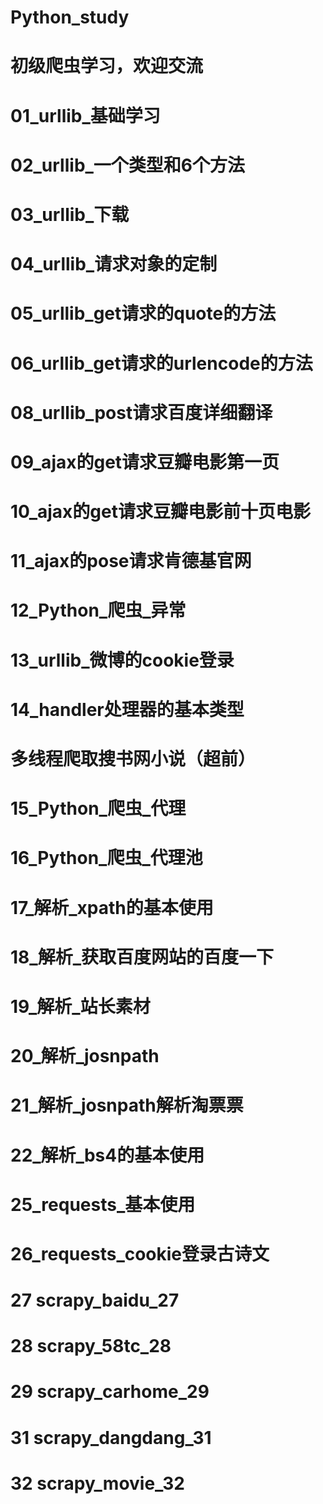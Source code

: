 

# Python_study
# 初级爬虫学习，欢迎交流
# 01_urllib_基础学习
# 02_urllib_一个类型和6个方法
# 03_urllib_下载
# 04_urllib_请求对象的定制
# 05_urllib_get请求的quote的方法
# 06_urllib_get请求的urlencode的方法
# 08_urllib_post请求百度详细翻译
# 09_ajax的get请求豆瓣电影第一页
# 10_ajax的get请求豆瓣电影前十页电影
# 11_ajax的pose请求肯德基官网
# 12_Python_爬虫_异常
# 13_urllib_微博的cookie登录
# 14_handler处理器的基本类型
# 多线程爬取搜书网小说（超前）
# 15_Python_爬虫_代理
# 16_Python_爬虫_代理池
# 17_解析_xpath的基本使用
# 18_解析_获取百度网站的百度一下
# 19_解析_站长素材
# 20_解析_josnpath
# 21_解析_josnpath解析淘票票
# 22_解析_bs4的基本使用
# 25_requests_基本使用
# 26_requests_cookie登录古诗文
# 27 scrapy_baidu_27
# 28 scrapy_58tc_28
# 29 scrapy_carhome_29
# 31 scrapy_dangdang_31
# 32 scrapy_movie_32
